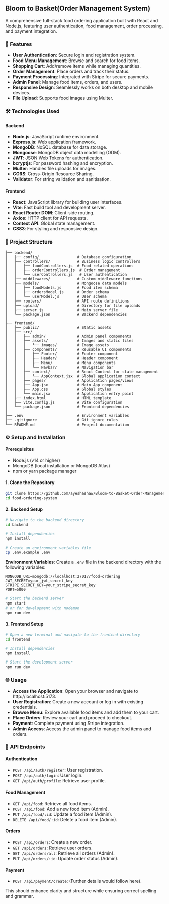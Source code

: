 ## Bloom to Basket(Order Management System)

A comprehensive full-stack food ordering application built with React and Node.js, featuring user authentication, food management, order processing, and payment integration.

### 🚀 Features

- **User Authentication**: Secure login and registration system.
- **Food Menu Management**: Browse and search for food items.
- **Shopping Cart**: Add/remove items while managing quantities.
- **Order Management**: Place orders and track their status.
- **Payment Processing**: Integrated with Stripe for secure payments.
- **Admin Panel**: Manage food items, orders, and users.
- **Responsive Design**: Seamlessly works on both desktop and mobile devices.
- **File Upload**: Supports food images using Multer.

### 🛠️ Technologies Used

#### Backend

- **Node.js**: JavaScript runtime environment.
- **Express.js**: Web application framework.
- **MongoDB**: NoSQL database for data storage.
- **Mongoose**: MongoDB object data modelling (ODM).
- **JWT**: JSON Web Tokens for authentication.
- **bcryptjs**: For password hashing and encryption.
- **Multer**: Handles file uploads for images.
- **CORS**: Cross-Origin Resource Sharing.
- **Validator**: For string validation and sanitisation.

#### Frontend

- **React**: JavaScript library for building user interfaces.
- **Vite**: Fast build tool and development server.
- **React Router DOM**: Client-side routing.
- **Axios**: HTTP client for API requests.
- **Context API**: Global state management.
- **CSS3**: For styling and responsive design.

### 📁 Project Structure

```
├── backend/
│   ├── config/                 # Database configuration
│   ├── controllers/            # Business logic controllers
│   │   ├── foodControllers.js  # Food-related operations
│   │   ├── orderControllers.js  # Order management
│   │   └── userControllers.js   # User authentication
│   ├── middlewares/            # Custom middleware functions
│   ├── models/                 # Mongoose data models
│   │   ├── foodModels.js       # Food item schema
│   │   ├── ordersModel.js      # Order schema
│   │   └── userModel.js        # User schema
│   ├── routers/                # API route definitions
│   ├── upload/                 # Directory for file uploads
│   ├── server.js               # Main server file
│   └── package.json            # Backend dependencies
│
├── frontend/
│   ├── public/                 # Static assets
│   ├── src/
│   │   ├── admin/              # Admin panel components
│   │   ├── assets/             # Images and static files
│   │   │   └── images/         # Image assets
│   │   ├── components/         # Reusable UI components
│   │   │   ├── Footer/         # Footer component
│   │   │   ├── Header/         # Header component
│   │   │   ├── Menu/           # Menu components
│   │   │   └── Navbar/         # Navigation bar
│   │   ├── context/            # React Context for state management
│   │   │   └── AppContext.jsx  # Global application context
│   │   ├── pages/              # Application pages/views
│   │   ├── App.jsx             # Main App component
│   │   ├── App.css             # Global styles
│   │   └── main.jsx            # Application entry point
│   ├── index.html              # HTML template
│   ├── vite.config.js          # Vite configuration
│   └── package.json            # Frontend dependencies
│
├── .env                        # Environment variables
├── .gitignore                  # Git ignore rules
└── README.md                   # Project documentation
```

### ⚙️ Setup and Installation

#### Prerequisites

- Node.js (v14 or higher)
- MongoDB (local installation or MongoDB Atlas)
- npm or yarn package manager

#### 1. Clone the Repository

```bash
git clone https://github.com/ayeshashaw/Bloom-to-Basket-Order-Management-System-.git
cd food-ordering-system
```

#### 2. Backend Setup

```bash
# Navigate to the backend directory
cd backend

# Install dependencies
npm install

# Create an environment variables file
cp .env.example .env
```

**Environment Variables**: Create a `.env` file in the backend directory with the following variables:

```
MONGODB_URI=mongodb://localhost:27017/food-ordering
JWT_SECRET=your_jwt_secret_key
STRIPE_SECRET_KEY=your_stripe_secret_key
PORT=5000
```

```bash
# Start the backend server
npm start
# or for development with nodemon
npm run dev
```

#### 3. Frontend Setup

```bash
# Open a new terminal and navigate to the frontend directory
cd frontend

# Install dependencies
npm install

# Start the development server
npm run dev
```

### 🌐 Usage

- **Access the Application**: Open your browser and navigate to http://localhost:5173.
- **User Registration**: Create a new account or log in with existing credentials.
- **Browse Menu**: Explore available food items and add them to your cart.
- **Place Orders**: Review your cart and proceed to checkout.
- **Payment**: Complete payment using Stripe integration.
- **Admin Access**: Access the admin panel to manage food items and orders.

### 🔑 API Endpoints

#### Authentication

- `POST /api/auth/register`: User registration.
- `POST /api/auth/login`: User login.
- `GET /api/auth/profile`: Retrieve user profile.

#### Food Management

- `GET /api/food`: Retrieve all food items.
- `POST /api/food`: Add a new food item (Admin).
- `PUT /api/food/:id`: Update a food item (Admin).
- `DELETE /api/food/:id`: Delete a food item (Admin).

#### Orders

- `POST /api/orders`: Create a new order.
- `GET /api/orders`: Retrieve user orders.
- `GET /api/orders/all`: Retrieve all orders (Admin).
- `PUT /api/orders/:id`: Update order status (Admin).

#### Payment

- `POST /api/payment/create`: (Further details would follow here).

This should enhance clarity and structure while ensuring correct spelling and grammar.
